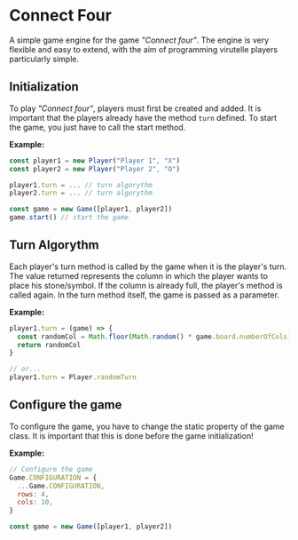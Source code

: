 # Connect Four

A simple game engine for the game _"Connect four"_. The engine is very flexible and easy to extend, with the aim of programming virutelle players particularly simple.

## Initialization

To play _"Connect four"_, players must first be created and added. It is important that the players already have the method `turn` defined. To start the game, you just have to call the start method.

**Example:**

```js
const player1 = new Player("Player 1", "X")
const player2 = new Player("Player 2", "O")

player1.turn = ... // turn algorythm
player2.turn = ... // turn algorythm

const game = new Game([player1, player2])
game.start() // start the game
```

## Turn Algorythm

Each player's turn method is called by the game when it is the player's turn. The value returned represents the column in which the player wants to place his stone/symbol. If the column is already full, the player's method is called again. In the turn method itself, the game is passed as a parameter.

**Example:**

```js
player1.turn = (game) => {
  const randomCol = Math.floor(Math.random() * game.board.numberOfCols) // selects a random column
  return randomCol
}

// or...
player1.turn = Player.randomTurn
```

## Configure the game

To configure the game, you have to change the static property of the game class. It is important that this is done before the game initialization!

**Example:**

```js
// Configure the game
Game.CONFIGURATION = {
  ...Game.CONFIGURATION,
  rows: 4,
  cols: 10,
}

const game = new Game([player1, player2])
```
